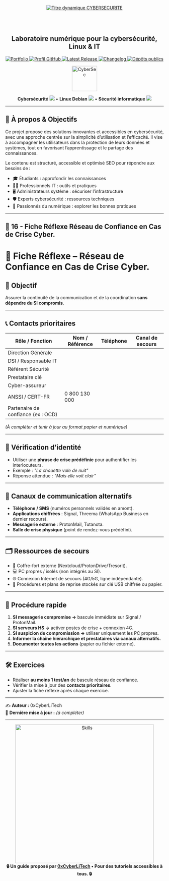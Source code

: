 <div align="center">

  <br></br>
  
  <a href="https://github.com/0xCyberLiTech">
  <img src="https://readme-typing-svg.herokuapp.com?font=JetBrains+Mono&size=50&duration=6000&pause=1000000000&color=FF0048&center=true&vCenter=true&width=1100&lines=%3ECYBERSECURITE_" alt="Titre dynamique CYBERSECURITE" />
  </a>
  
  <br></br>

  <h2>Laboratoire numérique pour la cybersécurité, Linux & IT</h2>
  
  <p align="center">
      <a href="https://0xcyberlitech.github.io/">
        <img src="https://img.shields.io/badge/Portfolio-0xCyberLiTech-181717?logo=github&style=flat-square" alt="Portfolio" />
      </a>
      <a href="https://github.com/0xCyberLiTech">
        <img src="https://img.shields.io/badge/Profil-GitHub-181717?logo=github&style=flat-square" alt="Profil GitHub" />
      </a>
      <a href="https://github.com/0xCyberLiTech/Cybersecurite/releases/latest">
        <img src="https://img.shields.io/github/v/release/0xCyberLiTech/Cybersecurite?label=version" alt="Latest Release" />
      </a>
      <a href="https://github.com/0xCyberLiTech/Cybersecurite/blob/main/CHANGELOG.md">
        <img src="https://img.shields.io/badge/📄%20CHANGELOG-Cybersecurite-blue" alt="Changelog" />
      </a>
      <a href="https://github.com/0xCyberLiTech?tab=repositories">
        <img src="https://img.shields.io/badge/Dépôts-publics-blue?style=flat-square" alt="Dépôts publics" />
      </a>
  </p>

</div>

<!--
Optimisation SEO : mots-clés cybersécurité, Linux, administration système, sécurité informatique, tutoriels, guides, expertise, formation, supervision, Docker, OpenVAS, firewall, proxy, DNS, SSH, Debian, IT, réseau, cryptographie, open source, ressources techniques, étudiants, professionnels, passionnés, crise cyber, méthode, pragmatique, fiche réflexe, réseau de confiance.
-->

<div align="center">
  <img src="https://img.icons8.com/fluency/96/000000/cyber-security.png" alt="CyberSec" width="80"/>
</div>

<div align="center">
  <p>
    <strong>Cybersécurité</strong> <img src="https://img.icons8.com/color/24/000000/lock--v1.png"/> • <strong>Linux Debian</strong> <img src="https://img.icons8.com/color/24/000000/linux.png"/> • <strong>Sécurité informatique</strong> <img src="https://img.icons8.com/color/24/000000/shield-security.png"/>
  </p>
</div>

---

## 🚀 À propos & Objectifs

Ce projet propose des solutions innovantes et accessibles en cybersécurité, avec une approche centrée sur la simplicité d’utilisation et l’efficacité. Il vise à accompagner les utilisateurs dans la protection de leurs données et systèmes, tout en favorisant l’apprentissage et le partage des connaissances.

Le contenu est structuré, accessible et optimisé SEO pour répondre aux besoins de :
- 🎓 Étudiants : approfondir les connaissances
- 👨‍💻 Professionnels IT : outils et pratiques
- 🖥️ Administrateurs système : sécuriser l’infrastructure
- 🛡️ Experts cybersécurité : ressources techniques
- 🚀 Passionnés du numérique : explorer les bonnes pratiques

---

## 🧭 16 - **Fiche Réflexe Réseau de Confiance en Cas de Crise Cyber**.

# 🚨 Fiche Réflexe – Réseau de Confiance en Cas de Crise Cyber.

## 📌 Objectif
Assurer la continuité de la communication et de la coordination **sans dépendre du SI compromis**.

---

## 📞 Contacts prioritaires

| Rôle / Fonction                    | Nom / Référence       | Téléphone        | Canal de secours |
|------------------------------------|-----------------------|------------------|------------------|
| Direction Générale                 |                       |                  |                  |
| DSI / Responsable IT               |                       |                  |                  |
| Référent Sécurité                  |                       |                  |                  |
| Prestataire clé                    |                       |                  |                  |
| Cyber-assureur                     |                       |                  |                  |
| ANSSI / CERT-FR                    | 0 800 130 000         |                  |                  |
| Partenaire de confiance (ex : OCD) |                       |                  |                  |

*(À compléter et tenir à jour au format papier et numérique)*

---

## 🔑 Vérification d’identité
- Utiliser une **phrase de crise prédéfinie** pour authentifier les interlocuteurs.  
- Exemple : *"La chouette vole de nuit"*  
- Réponse attendue : *"Mais elle voit clair"*  

---

## 📡 Canaux de communication alternatifs
- **Téléphone / SMS** (numéros personnels validés en amont).  
- **Applications chiffrées** : Signal, Threema (WhatsApp Business en dernier recours).  
- **Messagerie externe** : ProtonMail, Tutanota.  
- **Salle de crise physique** (point de rendez-vous prédéfini).  

---

## 🗂️ Ressources de secours
- 📂 Coffre-fort externe (Nextcloud/ProtonDrive/Tresorit).  
- 💻 PC propres / isolés (non intégrés au SI).  
- 🌐 Connexion Internet de secours (4G/5G, ligne indépendante).  
- 📑 Procédures et plans de reprise stockés sur clé USB chiffrée ou papier.  

---

## 🚦 Procédure rapide

1. **SI messagerie compromise →** bascule immédiate sur Signal / ProtonMail.  
2. **SI serveurs HS →** activer postes de crise + connexion 4G.  
3. **SI suspicion de compromission →** utiliser uniquement les PC propres.  
4. **Informer la chaîne hiérarchique et prestataires via canaux alternatifs.**  
5. **Documenter toutes les actions** (papier ou fichier externe).  

---

## 🛠️ Exercices
- Réaliser **au moins 1 test/an** de bascule réseau de confiance.  
- Vérifier la mise à jour des **contacts prioritaires**.  
- Ajuster la fiche réflexe après chaque exercice.  

---

✍️ **Auteur :** 0xCyberLiTech  
📅 **Dernière mise à jour :** _(à compléter)_  

---

<div align="center">
  <a href="https://github.com/0xCyberLiTech" target="_blank" rel="noopener">
    <img src="https://skillicons.dev/icons?i=linux,debian,bash,docker,nginx,git,vim,python,markdown" alt="Skills" width="440">
  </a>
</div>

<div align="center">
  <b>🔒 Un guide proposé par <a href="https://github.com/0xCyberLiTech">0xCyberLiTech</a> • Pour des tutoriels accessibles à tous. 🔒</b>
</div>

